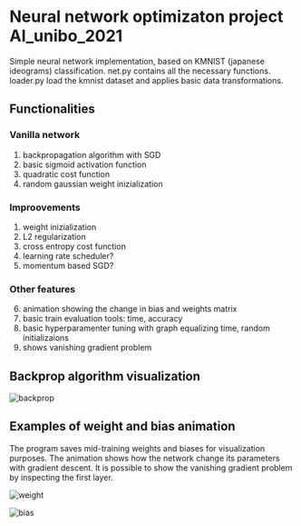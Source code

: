 
# Neural network optimizaton project AI_unibo_2021

Simple neural network implementation, based on KMNIST (japanese ideograms) classification.
net.py contains all the necessary functions. 
loader.py load the kmnist dataset and applies basic data transformations. 

## Functionalities 

### Vanilla network
1)  backpropagation algorithm with SGD 
2)  basic sigmoid activation function
3)  quadratic cost function 
4)  random gaussian weight inizialization 
### Improovements 
1) weight inizialization
2) L2 regularization
3) cross entropy cost function
4) learning rate scheduler?
5) momentum based SGD? 
### Other features 
6)  animation showing the change in bias and weights matrix
7)  basic train evaluation tools: time, accuracy
8)  basic hyperparamenter tuning with graph equalizing time, random initializaions
9)  shows vanishing gradient problem 

## Backprop algorithm visualization 

![backprop](https://user-images.githubusercontent.com/32902835/110661686-1c673b80-81c5-11eb-8117-ff8f0a7c6c7d.png)

## Examples of weight and bias animation
The program saves mid-training weights and biases for visualization purposes. The animation shows how the network change its parameters with gradient descent. It is possible to show the vanishing gradient problem by inspecting the first layer. 

![weight](https://user-images.githubusercontent.com/32902835/112352990-91f60000-8ccb-11eb-814a-a8919fad04d0.gif)

![bias](https://user-images.githubusercontent.com/32902835/112353099-b2be5580-8ccb-11eb-8cbd-0e8440df05ae.gif)
